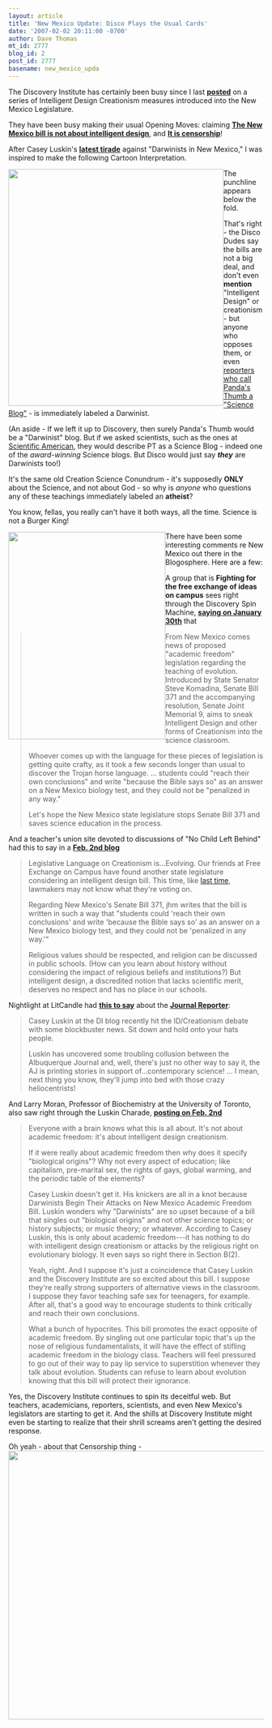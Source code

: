 ```yaml
---
layout: article
title: 'New Mexico Update: Disco Plays the Usual Cards'
date: '2007-02-02 20:11:00 -0700'
author: Dave Thomas
mt_id: 2777
blog_id: 2
post_id: 2777
basename: new_mexico_upda
---
```

The Discovery Institute has certainly been busy since I last **[posted](http://www.pandasthumb.org/archives/2007/01/creationism_mea.html)** on a series of Intelligent Design Creationism measures introduced into the New Mexico Legislature.

They have been busy making their usual Opening Moves: claiming **[The New Mexico bill is not about intelligent design](http://www.evolutionnews.org/2007/02/darwinists_begin_their_attacks.html#more)**, and **[It is censorship](http://nm4ifreedom.wordpress.com/2007/02/01/censorship-or-freedom-you-decide/)**!

After Casey Luskin's **[latest tirade](http://www.evolutionnews.org/2007/02/darwinists_begin_their_attacks.html)** against "Darwinists in New Mexico," I was inspired to make the following Cartoon Interpretation.

<img src="http://www.nmsr.org/luskin1.gif" alt="" width="425" height="467" style="float:left;" />

The punchline appears below the fold.

That's right - the Disco Dudes say the bills are not a big deal, and don't even **mention** "Intelligent Design" or creationism - but anyone who opposes them, or even [reporters who call Panda's Thumb a "Science Blog"](http://www.abqjournal.com/abqnews/index.php?option=com_content&amp;task=view&amp;id=2292&amp;&amp;Itemid=31) - is immediately labeled a Darwinist.

(An aside - If we left it up to Discovery, then surely Panda's Thumb would be a "Darwinist" blog.  But if we asked scientists, such as the ones at [Scientific American](http://www.sciam.com/media/ad/2005scitechwebawards.gif), they would describe PT as a Science Blog - indeed one of the _award-winning_ Science blogs.  But Disco would just say **_they_** are Darwinists too!)

It's the same old Creation Science Conundrum - it's supposedly **ONLY** about the Science, and not about God - so why is _anyone_ who questions any of these teachings immediately labeled an **atheist**?

You know, fellas, you really can't have it both ways, all the time.  Science is not a Burger King!

<img src="http://www.nmsr.org/luskin2.gif" alt="" width="310" height="409" style="float:left;" />

There have been some interesting comments re New Mexico out there in the Blogosphere.  Here are a few:

A group that is **Fighting for the free exchange of ideas on campus** sees right through the Discovery Spin Machine, **[saying on January 30th](http://www.freeexchangeoncampus.org/index.php?option=com_content&amp;task=view&amp;id=441&amp;Itemid=55)** that 


> From New Mexico comes news of proposed "academic freedom" legislation regarding the teaching of evolution.  Introduced by State Senator Steve Komadina, Senate Bill 371 and the accompanying resolution, Senate Joint Memorial 9, aims to sneak Intelligent Design and other forms of Creationism into the science classroom.
> 
> Whoever comes up with the language for these pieces of legislation is getting quite crafty, as it took a few seconds longer than usual to discover the Trojan horse language. ... students could "reach their own conclusions" and write "because the Bible says so" as an answer on a New Mexico biology test, and they could not be "penalized in any way." 
> 
> Let's hope the New Mexico state legislature stops Senate Bill 371 and saves science education in the process.

And a teacher's union site devoted to discussions of "No Child Left Behind" had this to say in a **[Feb. 2nd blog](http://www.letsgetitright.org/blog/2007/02/legislative_language_on_creati.html)**


> Legislative Language on Creationism is...Evolving.
> Our friends at Free Exchange on Campus have found another state legislature considering an intelligent design bill.  This time, like [last time](http://www.letsgetitright.org/blog/2006/06/a_trojan_horse_in_oklahoma.html), lawmakers may not know what they're voting on. 
> 
> Regarding New Mexico's Senate Bill 371, jhm writes that the bill is written in such a way that "students could 'reach their own conclusions' and write 'because the Bible says so' as an answer on a New Mexico biology test, and they could not be 'penalized in any way.'"
> 
> Religious values should be respected, and religion can be discussed in public schools.  (How can you learn about history without considering the impact of religious beliefs and institutions?)  But intelligent design, a discredited notion that lacks scientific merit, deserves no respect and has no place in our schools.

Nightlight at LitCandle had **[this to say](http://litcandle.blogspot.com/2007/02/stop-presses-new-mex-paper-in-bed.html)** about the **[Journal Reporter](http://www.abqjournal.com/abqnews/index.php?option=com_content&amp;task=view&amp;id=2292&amp;&amp;Itemid=31)**:


> Casey Luskin at the DI blog recently hit the ID/Creationism debate with some blockbuster news. Sit down and hold onto your hats people.
> 
> Luskin has uncovered some troubling collusion between the Albuquerque Journal and, well, there's just no other way to say it, the AJ is printing stories in support of...contemporary science! 
> ...
> I mean, next thing you know, they'll jump into bed with those crazy heliocentrists!

 

And Larry Moran, Professor of Biochemistry at the University of Toronto, also saw right through the Luskin Charade, **[posting on Feb. 2nd](http://sandwalk.blogspot.com/2007/02/casey-luskin-defends-academic-freedom.html)** 


> Everyone with a brain knows what this is all about. It's not about academic freedom: it's about intelligent design creationism.
> 
> If it were really about academic freedom then why does it specify "biological origins"? Why not every aspect of education; like capitalism, pre-marital sex, the rights of gays, global warming, and the periodic table of the elements?
> 
> Casey Luskin doesn't get it. His knickers are all in a knot because Darwinists Begin Their Attacks on New Mexico Academic Freedom Bill. Luskin wonders why "Darwinists" are so upset because of a bill that singles out "biological origins" and not other science topics; or history subjects; or music theory; or whatever. According to Casey Luskin, this is only about academic freedom---it has nothing to do with intelligent design creationism or attacks by the religious right on evolutionary biology. It even says so right there in Section B(2).
> 
> Yeah, right. And I suppose it's just a coincidence that Casey Luskin and the Discovery Institute are so excited about this bill. I suppose they're really strong supporters of alternative views in the classroom. I suppose they favor teaching safe sex for teenagers, for example. After all, that's a good way to encourage students to think critically and reach their own conclusions.
> 
> What a bunch of hypocrites. This bill promotes the exact opposite of academic freedom. By singling out one particular topic that's up the nose of religious fundamentalists, it will have the effect of stifling academic freedom in the biology class. Teachers will feel pressured to go out of their way to pay lip service to superstition whenever they talk about evolution. Students can refuse to learn about evolution knowing that this bill will protect their ignorance.

Yes, the Discovery Institute continues to spin its deceitful web.  But teachers, academicians, reporters, scientists, and even New Mexico's legislators are starting to get it.  And the shills at Discovery Institute might even be starting to realize that their shrill screams aren't getting the desired response.

Oh yeah - about that Censorship thing - 
<img src="http://www.nmsr.org/cese1106.JPG" alt="" width="573" height="530" style="float:left;" />
